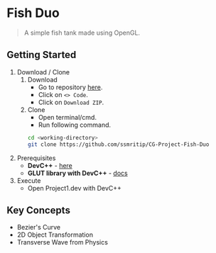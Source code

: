 # Fish Duo
> A simple fish tank made using OpenGL.
## Getting Started
1. Download / Clone
    1. Download
        - Go to repository [here](https://github.com/ssmritip/CG-Project-Fish-Tank).
        - Click on `<> Code`.
        - Click on `Download ZIP`.
    1. Clone
        - Open terminal/cmd.
        - Run following command.
        ```bash
        cd <working-directory>
        git clone https://github.com/ssmritip/CG-Project-Fish-Duo
        ```
1. Prerequisites
    - **DevC++** - [here](https://www.bloodshed.net/)
    - **GLUT library with DevC++** - [docs](https://chortle.ccsu.edu/bloodshed/howtogl.html)
1. Execute
    - Open Project1.dev with DevC++
## Key Concepts
-  Bezier's Curve
-  2D Object Transformation
-  Transverse Wave from Physics
